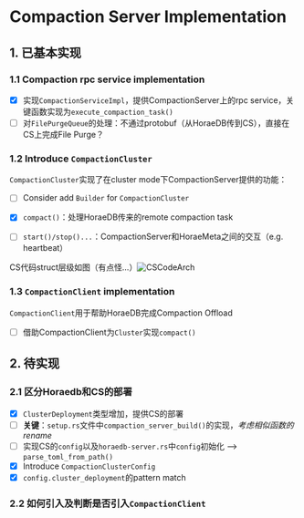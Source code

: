 # Compaction Server Implementation

## 1. 已基本实现

### 1.1 Compaction rpc service implementation

- [x] 实现`CompactionServiceImpl`，提供CompactionServer上的rpc service，关键函数实现为`execute_compaction_task()`
- [ ] 对`FilePurgeQueue`的处理：不通过protobuf（从HoraeDB传到CS），直接在CS上完成File Purge？

### 1.2 Introduce `CompactionCluster`

`CompactionCluster`实现了在cluster mode下CompactionServer提供的功能：

- [ ] Consider add `Builder` for `CompactionCluster`

- [x] `compact()`：处理HoraeDB传来的remote compaction task
- [ ] `start()/stop()...`：CompactionServer和HoraeMeta之间的交互（e.g. heartbeat）

CS代码struct层级如图（有点怪...）![CSCodeArch](/home/leslie/Project/contributor/ospp-2024/compaction/imgs/CSCodeArch.png)

### 1.3 `CompactionClient` implementation

`CompactionClient`用于帮助HoraeDB完成Compaction Offload

- [ ] 借助CompactionClient为`Cluster`实现`compact()`

## 2. 待实现

### 2.1 区分Horaedb和CS的部署

- [x] `ClusterDeployment`类型增加，提供CS的部署
- [ ] **关键**：`setup.rs`文件中`compaction_server_build()`的实现，*考虑相似函数的rename*
- [ ] 实现CS的`config`以及`horaedb-server.rs`中`config`初始化 --> `parse_toml_from_path()`
- [x] Introduce `CompactionClusterConfig`
- [x] `config.cluster_deployment`的pattern match

### 2.2 如何引入及判断是否引入`CompactionClient`



